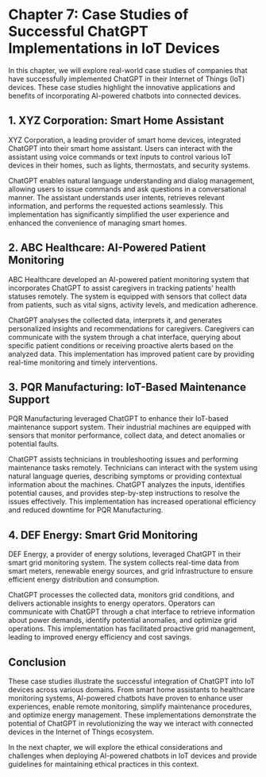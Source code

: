 Chapter 7: Case Studies of Successful ChatGPT Implementations in IoT Devices
============================================================================

In this chapter, we will explore real-world case studies of companies that have successfully implemented ChatGPT in their Internet of Things (IoT) devices. These case studies highlight the innovative applications and benefits of incorporating AI-powered chatbots into connected devices.

**1. XYZ Corporation: Smart Home Assistant**
--------------------------------------------

XYZ Corporation, a leading provider of smart home devices, integrated ChatGPT into their smart home assistant. Users can interact with the assistant using voice commands or text inputs to control various IoT devices in their homes, such as lights, thermostats, and security systems.

ChatGPT enables natural language understanding and dialog management, allowing users to issue commands and ask questions in a conversational manner. The assistant understands user intents, retrieves relevant information, and performs the requested actions seamlessly. This implementation has significantly simplified the user experience and enhanced the convenience of managing smart homes.

**2. ABC Healthcare: AI-Powered Patient Monitoring**
----------------------------------------------------

ABC Healthcare developed an AI-powered patient monitoring system that incorporates ChatGPT to assist caregivers in tracking patients' health statuses remotely. The system is equipped with sensors that collect data from patients, such as vital signs, activity levels, and medication adherence.

ChatGPT analyses the collected data, interprets it, and generates personalized insights and recommendations for caregivers. Caregivers can communicate with the system through a chat interface, querying about specific patient conditions or receiving proactive alerts based on the analyzed data. This implementation has improved patient care by providing real-time monitoring and timely interventions.

**3. PQR Manufacturing: IoT-Based Maintenance Support**
-------------------------------------------------------

PQR Manufacturing leveraged ChatGPT to enhance their IoT-based maintenance support system. Their industrial machines are equipped with sensors that monitor performance, collect data, and detect anomalies or potential faults.

ChatGPT assists technicians in troubleshooting issues and performing maintenance tasks remotely. Technicians can interact with the system using natural language queries, describing symptoms or providing contextual information about the machines. ChatGPT analyzes the inputs, identifies potential causes, and provides step-by-step instructions to resolve the issues effectively. This implementation has increased operational efficiency and reduced downtime for PQR Manufacturing.

**4. DEF Energy: Smart Grid Monitoring**
----------------------------------------

DEF Energy, a provider of energy solutions, leveraged ChatGPT in their smart grid monitoring system. The system collects real-time data from smart meters, renewable energy sources, and grid infrastructure to ensure efficient energy distribution and consumption.

ChatGPT processes the collected data, monitors grid conditions, and delivers actionable insights to energy operators. Operators can communicate with ChatGPT through a chat interface to retrieve information about power demands, identify potential anomalies, and optimize grid operations. This implementation has facilitated proactive grid management, leading to improved energy efficiency and cost savings.

**Conclusion**
--------------

These case studies illustrate the successful integration of ChatGPT into IoT devices across various domains. From smart home assistants to healthcare monitoring systems, AI-powered chatbots have proven to enhance user experiences, enable remote monitoring, simplify maintenance procedures, and optimize energy management. These implementations demonstrate the potential of ChatGPT in revolutionizing the way we interact with connected devices in the Internet of Things ecosystem.

In the next chapter, we will explore the ethical considerations and challenges when deploying AI-powered chatbots in IoT devices and provide guidelines for maintaining ethical practices in this context.
